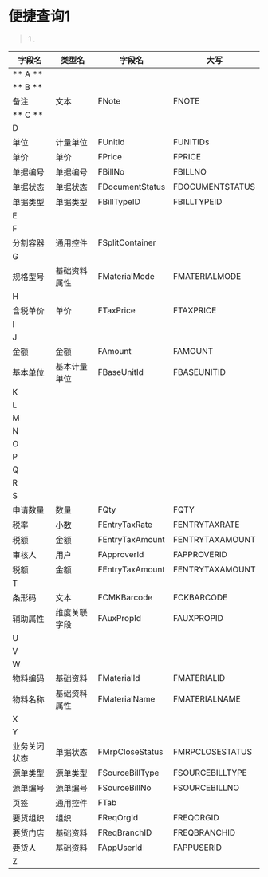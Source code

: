 # 便捷查询1

> 1 . 

| 字段名 | 类型名 | 字段名 | 大写 |
| - | - | - | - |
|** A **|
|** B **|
| 备注 | 文本 | FNote | FNOTE |
|** C **|
| D |
| 单位 | 计量单位 | FUnitId | FUNITIDs |
| 单价 | 单价 | FPrice | FPRICE |
| 单据编号 | 单据编号 | FBillNo | FBILLNO |
| 单据状态 | 单据状态 | FDocumentStatus | FDOCUMENTSTATUS |
| 单据类型 | 单据类型 | FBillTypeID | FBILLTYPEID |
| E |
| F |
| 分割容器 | 通用控件 | FSplitContainer |  |
| G |
| 规格型号 | 基础资料属性 | FMaterialMode | FMATERIALMODE |
| H |
| 含税单价 | 单价 | FTaxPrice | FTAXPRICE |
| I |
| J |
| 金额 | 金额 | FAmount | FAMOUNT |
| 基本单位 | 基本计量单位 | FBaseUnitId | FBASEUNITID |
| K |
| L |
| M |
| N |
| O |
| P |
| Q |
| R |
| S |
| 申请数量 | 数量 | FQty | FQTY |
| 税率 | 小数 | FEntryTaxRate | FENTRYTAXRATE |
| 税额 | 金额 | FEntryTaxAmount | FENTRYTAXAMOUNT |
| 审核人 | 用户 | FApproverId | FAPPROVERID |
| 税额 | 金额 | FEntryTaxAmount | FENTRYTAXAMOUNT |
| T |
| 条形码 | 文本 | FCMKBarcode | FCKBARCODE |
| 辅助属性 | 维度关联字段 | FAuxPropId | FAUXPROPID |
| U |
| V |
| W |
| 物料编码 | 基础资料 | FMaterialId | FMATERIALID |
| 物料名称 | 基础资料属性 | FMaterialName | FMATERIALNAME |
| X |
| Y |
| 业务关闭状态 | 单据状态 | FMrpCloseStatus | FMRPCLOSESTATUS |
| 源单类型 | 源单类型 | FSourceBillType | FSOURCEBILLTYPE |
| 源单编号 | 源单编号 | FSourceBillNo | FSOURCEBILLNO |
| 页签 | 通用控件 | FTab |  |
| 要货组织 | 组织 | FReqOrgId | FREQORGID |
| 要货门店 | 基础资料 | FReqBranchID | FREQBRANCHID |
| 要货人 | 基础资料 | FAppUserId | FAPPUSERID |
| Z |









